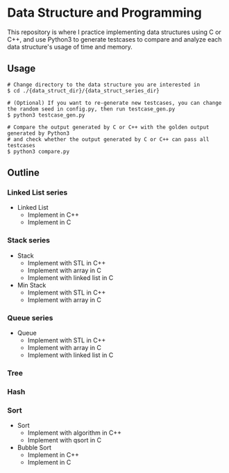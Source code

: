 # Data Structure and Programming
This repository is where I practice implementing data structures using C or C++, and use Python3 to generate testcases to compare and analyze each data structure's usage of time and memory.

## Usage
```shell
# Change directory to the data structure you are interested in
$ cd ./{data_struct_dir}/{data_struct_series_dir}

# (Optional) If you want to re-generate new testcases, you can change the random seed in config.py, then run testcase_gen.py
$ python3 testcase_gen.py

# Compare the output generated by C or C++ with the golden output generated by Python3
# and check whether the output generated by C or C++ can pass all testcases
$ python3 compare.py
```
## Outline
### Linked List series
* Linked List
    * Implement in C++
    * Implement in C

### Stack series
* Stack
    * Implement with STL in C++
    * Implement with array in C
    * Implement with linked list in C
* Min Stack
    * Implement with STL in C++
    * Implement with array in C

### Queue series
* Queue
    * Implement with STL in C++
    * Implement with array in C
    * Implement with linked list in C

### Tree

### Hash

### Sort
* Sort
    * Implement with algorithm in C++
    * Implement with qsort in C
* Bubble Sort
    * Implement in C++
    * Implement in C
